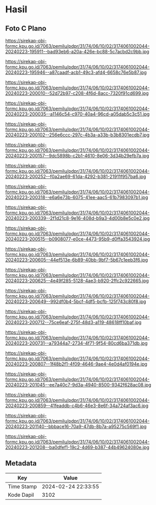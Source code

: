 # Hasil

## Foto C Plano

https://sirekap-obj-formc.kpu.go.id/7063/pemilu/pdpr/31/74/06/10/02/3174061002044-20240223-195911--bad93eb6-a20a-426e-bc88-5c7acbd2c9bb.jpg

https://sirekap-obj-formc.kpu.go.id/7063/pemilu/pdpr/31/74/06/10/02/3174061002044-20240223-195946--a87caadf-acb1-49c3-afd4-6658c76e5b87.jpg

https://sirekap-obj-formc.kpu.go.id/7063/pemilu/pdpr/31/74/06/10/02/3174061002044-20240223-200010--52d72b97-c208-4f6d-8acc-7320f91cd699.jpg

https://sirekap-obj-formc.kpu.go.id/7063/pemilu/pdpr/31/74/06/10/02/3174061002044-20240223-200035--a1146c54-c970-40a4-96cd-a05dab5c3c51.jpg

https://sirekap-obj-formc.kpu.go.id/7063/pemilu/pdpr/31/74/06/10/02/3174061002044-20240223-200102--256e6ccc-297c-4b3a-a33b-b3b8301ecdb7.jpg

https://sirekap-obj-formc.kpu.go.id/7063/pemilu/pdpr/31/74/06/10/02/3174061002044-20240223-200157--9dc5898b-c2b1-4610-8e06-3d34b29efb7a.jpg

https://sirekap-obj-formc.kpu.go.id/7063/pemilu/pdpr/31/74/06/10/02/3174061002044-20240223-200252--f0a2ae69-61da-4292-b381-21911f957ba6.jpg

https://sirekap-obj-formc.kpu.go.id/7063/pemilu/pdpr/31/74/06/10/02/3174061002044-20240223-200318--e6a6e73b-6075-41ee-aac5-61b7983097b1.jpg

https://sirekap-obj-formc.kpu.go.id/7063/pemilu/pdpr/31/74/06/10/02/3174061002044-20240223-200339--2f1d21c8-9e16-408d-b9a3-4d00b8e5c0e2.jpg

https://sirekap-obj-formc.kpu.go.id/7063/pemilu/pdpr/31/74/06/10/02/3174061002044-20240223-200515--b0908077-e0ce-4473-95b9-d0ffa3543924.jpg

https://sirekap-obj-formc.kpu.go.id/7063/pemilu/pdpr/31/74/06/10/02/3174061002044-20240223-200605--44ef513e-6b89-40bb-9bf7-5b67c1eeb3f6.jpg

https://sirekap-obj-formc.kpu.go.id/7063/pemilu/pdpr/31/74/06/10/02/3174061002044-20240223-200625--4e49f285-5128-4ae3-b920-2ffc2c922665.jpg

https://sirekap-obj-formc.kpu.go.id/7063/pemilu/pdpr/31/74/06/10/02/3174061002044-20240223-200649--992df0b4-5bcf-4df5-bcfb-125f743c80f8.jpg

https://sirekap-obj-formc.kpu.go.id/7063/pemilu/pdpr/31/74/06/10/02/3174061002044-20240223-200712--75ce6eaf-275f-48d3-a119-48618ff10baf.jpg

https://sirekap-obj-formc.kpu.go.id/7063/pemilu/pdpr/31/74/06/10/02/3174061002044-20240223-200731--a79344a7-2734-4f71-9f54-80cd6ba371db.jpg

https://sirekap-obj-formc.kpu.go.id/7063/pemilu/pdpr/31/74/06/10/02/3174061002044-20240223-200807--1f48b2f1-4f09-4646-9ae4-4e0d4af0194e.jpg

https://sirekap-obj-formc.kpu.go.id/7063/pemilu/pdpr/31/74/06/10/02/3174061002044-20240223-201045--ee7a40c7-9d3a-4940-8500-9342f628ac08.jpg

https://sirekap-obj-formc.kpu.go.id/7063/pemilu/pdpr/31/74/06/10/02/3174061002044-20240223-200859--41feaddb-c4b6-46e3-8e6f-34a724af3ac6.jpg

https://sirekap-obj-formc.kpu.go.id/7063/pemilu/pdpr/31/74/06/10/02/3174061002044-20240223-201140--bbbace16-70a9-47db-8b7a-a95275c569f1.jpg

https://sirekap-obj-formc.kpu.go.id/7063/pemilu/pdpr/31/74/06/10/02/3174061002044-20240223-201208--ba0dfef1-19c2-4d69-b387-44b49624080e.jpg


## Metadata

| Key        | Value               |
| ---------- | ------------------- |
| Time Stamp | 2024-02-24 22:33:55 |
| Kode Dapil | 3102                |



